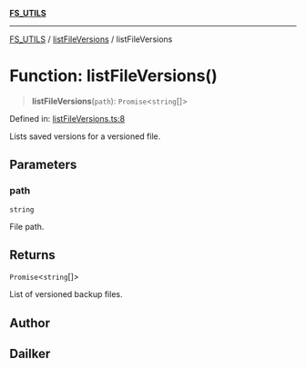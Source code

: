 [**FS_UTILS**](../../README.md)

***

[FS_UTILS](../../README.md) / [listFileVersions](../README.md) / listFileVersions

# Function: listFileVersions()

> **listFileVersions**(`path`): `Promise`\<`string`[]\>

Defined in: [listFileVersions.ts:8](https://github.com/dailker/everyutil-js/blob/b3e269da55b7d96c15eb37e98c5c4f6b94f05f6f/src/fs/listFileVersions.ts#L8)

Lists saved versions for a versioned file.

## Parameters

### path

`string`

File path.

## Returns

`Promise`\<`string`[]\>

List of versioned backup files.

## Author

## Dailker
